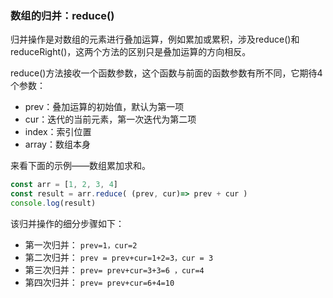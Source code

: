 ###   数组的归并：reduce()

归并操作是对数组的元素进行叠加运算，例如累加或累积，涉及reduce()和reduceRight()，这两个方法的区别只是叠加运算的方向相反。

reduce()方法接收一个函数参数，这个函数与前面的函数参数有所不同，它期待4个参数：
-  prev：叠加运算的初始值，默认为第一项
-  cur：迭代的当前元素，第一次迭代为第二项
-  index：索引位置
-  array：数组本身

来看下面的示例——数组累加求和。

```js
const arr = [1, 2, 3, 4]
const result = arr.reduce( (prev, cur)=> prev + cur )
console.log(result)
```

该归并操作的细分步骤如下：

-  第一次归并： ` prev=1，cur=2 `
-  第二次归并： ` prev = prev+cur=1+2=3，cur = 3 `
-  第三次归并： ` prev= prev+cur=3+3=6 ，cur=4 `
-  第四次归并： ` prev= prev+cur=6+4=10 `
